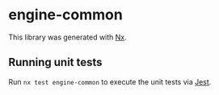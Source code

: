 # engine-common

This library was generated with [Nx](https://nx.dev).

## Running unit tests

Run `nx test engine-common` to execute the unit tests via [Jest](https://jestjs.io).
